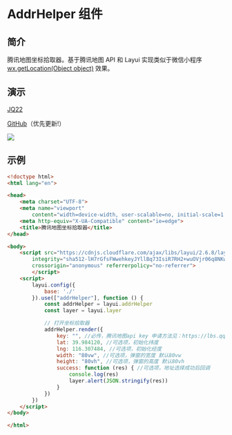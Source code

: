 # AddrHelper 组件

## 简介

腾讯地图坐标拾取器。基于腾讯地图 API 和 Layui 实现类似于微信小程序 [wx.getLocation(Object object)](https://developers.weixin.qq.com/miniprogram/dev/api/location/wx.getLocation.html) 效果。

## 演示

[JQ22](https://www.jq22.com/jquery-info24489)

[GitHub](https://cshaptx4869.github.io/mypage/addrHelper/addrHelper.html)（优先更新!）

![](https://foruda.gitee.com/images/1670399680134308210/e6040f46_5507348.jpeg)

## 示例

```html
<!doctype html>
<html lang="en">

<head>
    <meta charset="UTF-8">
    <meta name="viewport"
        content="width=device-width, user-scalable=no, initial-scale=1.0, maximum-scale=1.0, minimum-scale=1.0">
    <meta http-equiv="X-UA-Compatible" content="ie=edge">
    <title>腾讯地图坐标拾取器</title>
</head>

<body>
    <script src="https://cdnjs.cloudflare.com/ajax/libs/layui/2.6.8/layui.js"
        integrity="sha512-lH7rGfsFWwehkeyJYllBq73IsiR7RH2+wuOVjr06q8NKwHp5xVnkdSvUm8RNt31QCROqtPrjAAd1VuNH0ISxqQ=="
        crossorigin="anonymous" referrerpolicy="no-referrer">
        </script>
    <script>
        layui.config({
            base: './'
        }).use(["addrHelper"], function () {
            const addrHelper = layui.addrHelper
            const layer = layui.layer

            // 打开坐标拾取器
            addrHelper.render({
                key: "", //必传，腾讯地图api key 申请方法见：https://lbs.qq.com/webApi/javascriptGL/glGuide/glBasic
                lat: 39.984120, //可选项，初始化纬度
                lng: 116.307484, //可选项，初始化经度
                width: "80vw", //可选项，弹窗的宽度 默认80vw
                height: "80vh", //可选项，弹窗的高度 默认80vh
                success: function (res) { //可选项，地址选择成功后回调
                    console.log(res)
                    layer.alert(JSON.stringify(res))
                }
            })
        })
    </script>
</body>

</html>
```

